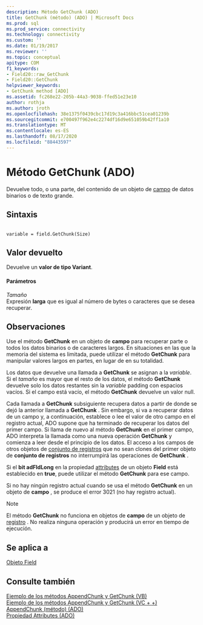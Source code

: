 ```yaml
---
description: Método GetChunk (ADO)
title: GetChunk (método) (ADO) | Microsoft Docs
ms.prod: sql
ms.prod_service: connectivity
ms.technology: connectivity
ms.custom: ''
ms.date: 01/19/2017
ms.reviewer: ''
ms.topic: conceptual
apitype: COM
f1_keywords:
- Field20::raw_GetChunk
- Field20::GetChunk
helpviewer_keywords:
- GetChunk method [ADO]
ms.assetid: fc268e22-205b-44a3-9038-ffed51e23e10
author: rothja
ms.author: jroth
ms.openlocfilehash: 38e1375f0439cbc17d19c3a416bbc51cea01239b
ms.sourcegitcommit: e700497f962e4c2274df16d9e651059b42ff1a10
ms.translationtype: MT
ms.contentlocale: es-ES
ms.lasthandoff: 08/17/2020
ms.locfileid: "88443597"
---
```

# <a name="getchunk-method-ado"></a>Método GetChunk (ADO)
Devuelve todo, o una parte, del contenido de un objeto de [campo](../../../ado/reference/ado-api/field-object.md) de datos binarios o de texto grande.  
  
## <a name="syntax"></a>Sintaxis  
  
```  
  
variable = field.GetChunk(Size)  
```  
  
## <a name="return-value"></a>Valor devuelto  
 Devuelve un **valor de tipo Variant**.  
  
#### <a name="parameters"></a>Parámetros  
 *Tamaño*  
 Expresión **larga** que es igual al número de bytes o caracteres que se desea recuperar.  
  
## <a name="remarks"></a>Observaciones  
 Use el método **GetChunk** en un objeto de **campo** para recuperar parte o todos los datos binarios o de caracteres largos. En situaciones en las que la memoria del sistema es limitada, puede utilizar el método **GetChunk** para manipular valores largos en partes, en lugar de en su totalidad.  
  
 Los datos que devuelve una llamada a **GetChunk** se asignan a la *variable*. Si el *tamaño* es mayor que el resto de los datos, el método **GetChunk** devuelve solo los datos restantes sin la *variable* padding con espacios vacíos. Si el campo está vacío, el método **GetChunk** devuelve un valor null.  
  
 Cada llamada a **GetChunk** subsiguiente recupera datos a partir de donde se dejó la anterior llamada a **GetChunk** . Sin embargo, si va a recuperar datos de un campo y, a continuación, establece o lee el valor de otro campo en el registro actual, ADO supone que ha terminado de recuperar los datos del primer campo. Si llama de nuevo al método **GetChunk** en el primer campo, ADO interpreta la llamada como una nueva operación **GetChunk** y comienza a leer desde el principio de los datos. El acceso a los campos de otros objetos de [conjunto de registros](../../../ado/reference/ado-api/recordset-object-ado.md) que no sean clones del primer objeto de **conjunto de registros** no interrumpirá las operaciones de **GetChunk** .  
  
 Si el **bit adFldLong** en la propiedad [attributes](../../../ado/reference/ado-api/attributes-property-ado.md) de un objeto **Field** está establecido en **true**, puede utilizar el método **GetChunk** para ese campo.  
  
 Si no hay ningún registro actual cuando se usa el método **GetChunk** en un objeto de **campo** , se produce el error 3021 (no hay registro actual).  
  
> [!NOTE]
>  El método **GetChunk** no funciona en objetos de **campo** de un objeto de [registro](../../../ado/reference/ado-api/record-object-ado.md) . No realiza ninguna operación y producirá un error en tiempo de ejecución.  
  
## <a name="applies-to"></a>Se aplica a  
 [Objeto Field](../../../ado/reference/ado-api/field-object.md)  
  
## <a name="see-also"></a>Consulte también  
 [Ejemplo de los métodos AppendChunk y GetChunk (VB)](../../../ado/reference/ado-api/appendchunk-and-getchunk-methods-example-vb.md)   
 [Ejemplo de los métodos AppendChunk y GetChunk (VC + +)](../../../ado/reference/ado-api/appendchunk-and-getchunk-methods-example-vc.md)   
 [AppendChunk (método) (ADO)](../../../ado/reference/ado-api/appendchunk-method-ado.md)   
 [Propiedad Attributes (ADO)](../../../ado/reference/ado-api/attributes-property-ado.md)
